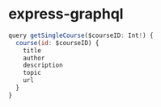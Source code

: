 # express-graphql

```javascript
query getSingleCourse($courseID: Int!) {
  course(id: $courseID) {
    title
    author
    description
    topic
    url
  }
}
```
